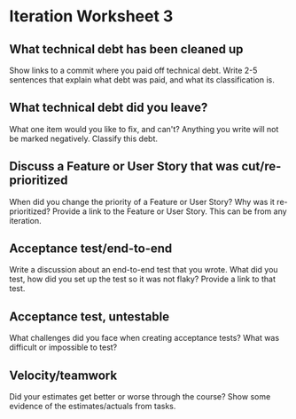 # Iteration Worksheet 3

## What technical debt has been cleaned up


Show links to a commit where you paid off technical debt. Write 2-5 sentences
that explain what debt was paid, and what its classification is.

## What technical debt did you leave?


What one item would you like to fix, and can't? Anything you write will not
be marked negatively. Classify this debt.

## Discuss a Feature or User Story that was cut/re-prioritized

When did you change the priority of a Feature or User Story? Why was it
re-prioritized? Provide a link to the Feature or User Story. This can be from any
iteration.

## Acceptance test/end-to-end

Write a discussion about an end-to-end test that you wrote. What did you test,
how did you set up the test so it was not flaky? Provide a link to that test.

## Acceptance test, untestable

What challenges did you face when creating acceptance tests? What was difficult
or impossible to test?

## Velocity/teamwork

Did your estimates get better or worse through the course? Show some
evidence of the estimates/actuals from tasks.
